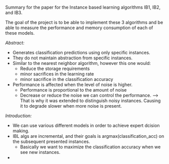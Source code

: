 Summary for the paper for the Instance based learning algorithms IB1, IB2, and IB3. 


The goal of the project is to be able to implement these 3 algorithms and be able to measure the performance and memory consumption of each of these models. 


*Abstract:* 
- Generates classification predictions using only specific instances. 
- They do not maintain abstraction from specific instances. 
- Similar to the nearest neighbor algorithm, however this one would: 
	- Reduce the storage requirements 
	- minor sacrifices in the learning rate 
	- minor sacrifice in the classification accuracy
- Performance is affected when the level of noise is higher. 
	- Performance is proportional to the amount of noise 
	- Decrease or reduce the noise we can control the performance. 
--> That is why it was extended to distinguish noisy instances. Causing it to degrade slower when more noise is present. 


*Introduction:*
- We can use various different models in order to achieve expert dcision making. 
- IBL algs are incremental, and their goals is argmax(classification_acc) on the subsequent presented instances. 
	- Basically we want to maximize the classification accuracy when we see new instances. 
- 



